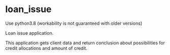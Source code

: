 # loan_issue

Use python3.8 (workability is not guaranteed with older versions)

Loan issue application.

This application gets client data and return conclusion about possibilities for credit allocations and amount of credit.

